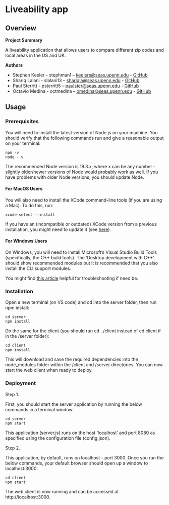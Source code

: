 # Liveability app

## **Overview**

**Project Summary**

A liveability application that allows users to compare different zip codes and local areas in the US and UK.

**Authors**

- Stephen Keeler - stephman1 – keelers@seas.upenn.edu - [GitHub](https://github.com/stephman1)
- Shariq Lalani - slalani13 – shariqla@seas.upenn.edu - [GitHub](https://github.com/slalani13)
- Paul Sterritt - psterritt5 – paulster@seas.upenn.edu - [GitHub](https://github.com/psterritt5)
- Octavio Medina - octmedina – omedina@seas.upenn.edu - [GitHub](https://github.com/octmedina)

## **Usage**

### **Prerequisites** 
You will need to install the latest version of Node.js on your machine. You should verify
that the following commands run and give a reasonable output on your terminal:
```
npm -v
node - v
```
The recommended Node version is 19.3.x, where x can be any number - slightly older/newer
versions of Node would probably work as well. If you have problems with older Node versions, you
should update Node.

#### **For MacOS Users**

You will also need to install the XCode command-line tools (if you are using a Mac). To do this,
run:
```
xcode-select --install
```
If you have an (incompatible or outdated) XCode version from a previous installation, you might need to 
update it (see [here](https://stackoverflow.com/questions/42538171/how-to-update-xcode-command-line-tools)).

#### **For Windows Users**

On Windows, you will need to install Microsoft’s Visual Studio Build Tools (specifically, the C++
build tools). The ‘Desktop development with C++’ should show recommended modules but it is
recommended that you also install the CLI support modules.

You might find [this article](https://spin.atomicobject.com/node-gyp-windows/) helpful for troubleshooting if 
need be.

### **Installation**

Open a new terminal (on VS code) and cd into the server folder, then run npm install:
```
cd server
npm install
```
Do the same for the client (you should run cd ../client instead of cd client if in the /server folder):
```
cd client
npm install
```
This will download and save the required dependencies into the node_modules folder within the
/client and /server directories. You can now start the web client when ready to deploy.

### **Deployment**

Step 1.

First, you should start the server application by running the below commands in a terminal window:
```
cd server
npm start
``` 
This application (server.js) runs on the host ‘localhost’ and port 8080 as specified using the 
configuration file (config.json).

Step 2.

This application, by default, runs on localhost - port 3000. Once you run the below commands,
your default browser should open up a window to localhost:3000:
```
cd client
npm start
```
The web client is now running and can be accessed at http://localhost:3000.